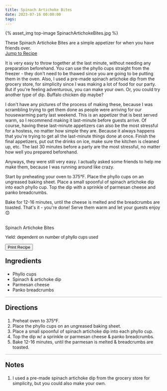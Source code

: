 ```yaml
---
title: Spinach Artichoke Bites
date: 2023-07-16 00:00:00
tags:
---
```


{% asset_img top-image SpinachArtichokeBites.jpg %}
<div class="post-body">
These Spinach Artichoke Bites are a simple appetizer for when you have friends over.

<br>
<!--more-->

<a class="jump-to-recipe-btn" href="#recipejump"> 
    Jump to Recipe
</a>

It is very easy to throw together at the last minute, without needing any preparation beforehand. You can use the phyllo cups straight from the freezer - they don't need to be thawed since you are going to be putting them in the oven. Also, I used a pre-made spinach artichoke dip from the grocery store, for simplicity since I was making a lot of food for our party. But if you're feeling adventurous, you can make your own. Or, you could try another type of dip. Buffalo chicken dip maybe? 

I don't have any pictures of the process of making these, because I was scrambling trying to get them done as people were arriving for our housewarming party last weekend. This is an appetizer that is best served warm, so I recommend making it last-minute before guests arrive. Of course, having these last-minute appetizers can also be the most stressful for a hostess, no matter how simple they are. Because it always happens that you're trying to get all the last-minute things done at once. Finish the final appetizers, put out the drinks on ice, make sure the kitchen is cleaned up, etc. The last 30 minutes before a party are the most stressful, no matter how well you prepared beforehand. 

Anyways, they were still very easy. I actually asked some friends to help me make them, because I was running around like crazy. 

Start by preheating your oven to 375°F. Place the phyllo cups on an ungreased baking sheet. Place a small spoonful of spinach artichoke dip into each phyllo cup. Top the dip with a sprinkle of parmesan cheese and panko breadcrumbs. 

Bake for 12-16 minutes, until the cheese is melted and the breadcrumbs are toasted. That's it - you're done! Serve them warm and let your guests enjoy 😊 

<br>
</div>

<div id="recipejump"></div>
<div id="recipe">
    <div class="recipe-box">
        <div class="recipe-title-box">
            <div>
                <div class="recipe-title-box-title">
                    <div class="recipe-title-box-header">Spinach Artichoke Bites</div>
                </div>
                <p class="recipe-title-box-title" style="font-family: Arial;">Yield: dependent on number of phyllo cups used</p>
            </div>
            <!-- {% asset_img recipe-title-box-img SpinachArtichokeBites.jpg %} -->
            <button class="print-recipe"
                    type="button"
                    onclick="printDIV('recipe')" >
                Print Recipe
            </button>
        </div>
        <p style="font-size:150%;"><b>Ingredients</b></p>
        <ul class="post-body">
                <li>Phyllo cups</li>
                <li>Spinach & artichoke dip</li>
                <li>Parmesan cheese</li>
                <li>Panko breadcrumbs</li>
        </ul>
        <hr style="height:1px;background-color:rgb(189, 189, 189) ">
        <p style="font-size:150%;"><b>Directions</b></p>
        <ol class="post-body">
            <li>Preheat oven to 375°F.</li>
            <li>Place the phyllo cups on an ungreased baking sheet.</li>
            <li>Place a small spoonful of spinach artichoke dip into each phyllo cup.</li>
            <li>Top the dip w/ a sprinkle or parmesan cheese & panko breadcrumbs.</li>
            <li>Bake 12-16 minutes, until the parmesan is melted & breadcrumbs are toasted.</li>
        </ol> 
        <hr style="height:1px;background-color:rgb(189, 189, 189) ">
        <p style="font-size:150%;"><b>Notes</b></p>
        <ol class="post-body">
            <li>I used a pre-made spinach artichoke dip from the grocery store for simplicity, but you could also make your own.</li>
        </ol>
    </div>
</div>

<br>
